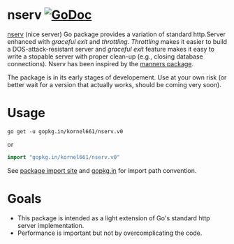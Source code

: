 nserv [![GoDoc](https://godoc.org/gopkg.in/kornel661/nserv.v0?status.svg)](https://godoc.org/gopkg.in/kornel661/nserv.v0)
=====

[nserv](http://godoc.org/gopkg.in/kornel661/nserv.v0) (nice server) Go package provides a variation of standard http.Server enhanced with *graceful exit* and *throttling*.
*Throttling* makes it easier to build a DOS-attack-resistant server and *graceful exit* feature makes it easy to write a stopable server with proper clean-up (e.g., closing database connections).
Nserv has been inspired by the [manners package](https://github.com/braintree/manners).

The package is in its early stages of developement.
Use at your own risk (or better wait for a version that actually works, should be coming very soon).

Usage
=====

```
go get -u gopkg.in/kornel661/nserv.v0
```
or
```go
import "gopkg.in/kornel661/nserv.v0"
```
See [package import site](http://gopkg.in/kornel661/nserv.v0) and [gopkg.in](http://labix.org/gopkg.in) for import path convention.


Goals
=====

* This package is intended as a light extension of Go's standard http server implementation.
* Performance is important but not by overcomplicating the code.
